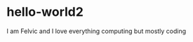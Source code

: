 # hello-world2

I am Felvic and I love everything computing but mostly coding

<LinearLayout
    />
